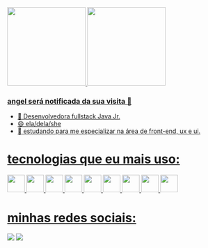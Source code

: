 <div>
<a href="https://github.com/angelmcastro">
<img height="180em" src="https://github-readme-stats.vercel.app/api?username=angelmcastro&show_icons=true&theme=dracula&include_all_commits=true&count_private=true"/>
<img height="180em" src="https://github-readme-stats.vercel.app/api/top-langs/?username=angelmcastro&layout=compact&langs_count=7&theme=dracula"/>
</div>


### angel será notificada da sua visita 👋


- 🌱 Desenvolvedora fullstack Java Jr.
- 😄 ela/dela/she
- 🤔 estudando para me especializar na área de front-end, ux e ui.

# tecnologias que eu mais uso:

<img src="https://cdn.jsdelivr.net/gh/devicons/devicon/icons/java/java-original-wordmark.svg" width="40" height="40"/> <img src="https://cdn.jsdelivr.net/gh/devicons/devicon/icons/css3/css3-original-wordmark.svg" width="40" height="40"/> <img src="https://cdn.jsdelivr.net/gh/devicons/devicon/icons/html5/html5-original-wordmark.svg" widht="40" height="40"/> <img src="https://cdn.jsdelivr.net/gh/devicons/devicon/icons/javascript/javascript-original.svg" widht="40" height="40"/> <img src="https://cdn.jsdelivr.net/gh/devicons/devicon/icons/mysql/mysql-original-wordmark.svg" widht="40" height="40"/> <img src="https://cdn.jsdelivr.net/gh/devicons/devicon/icons/react/react-original-wordmark.svg" widht="40" height="40"/> <img src="https://cdn.jsdelivr.net/gh/devicons/devicon/icons/spring/spring-original-wordmark.svg" widht="40" height="40"/> <img src="https://cdn.jsdelivr.net/gh/devicons/devicon/icons/typescript/typescript-original.svg" widht="40" height="40"/> <img src="https://cdn.jsdelivr.net/gh/devicons/devicon/icons/vscode/vscode-original.svg" widht="40" height="40"/> 
          
          
          
          
          
          
          
 # minhas redes sociais:         

<a href="https://www.linkedin.com/in/angelamendonca97" target="_blank"><img src="https://img.shields.io/badge/-LinkedIn-%230077B5?style=for-the-badge&logo=linkedin&logoColor=white" target="_blank"></a> <a href="https://instagram.com/angelmcastro_" target="_blank"><img src="https://img.shields.io/badge/-Instagram-%23E4405F?style=for-the-badge&logo=instagram&logoColor=white" target="_blank"></a>   

  






<!--
**angelmcastro/angelmcastro** is a ✨ _special_ ✨ repository because its `README.md` (this file) appears on your GitHub profile.

Here are some ideas to get you started:

- 🔭 I’m currently working on ...
- 🌱 I’m currently learning ...
- 👯 I’m looking to collaborate on ...
- 🤔 I’m looking for help with ...
- 💬 Ask me about ...
- 📫 How to reach me: ...
- 😄 Pronouns: ...
- ⚡ Fun fact: ...
-->
